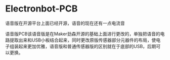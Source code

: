 # Electronbot-PCB
语音版在开源平台上面已经开源，语音的现在还有一点电流音

语音版PCB该语音版是在Maker劲森开源的基础上面进行更改的，单独把语音的电路提取出来和USB小板结合起来，同时更改原版传感器部分元器件的布局，使电子组装起来更加优雅，语音版和普通传感器版的区别就在于底部的USB，后期可以更换。
